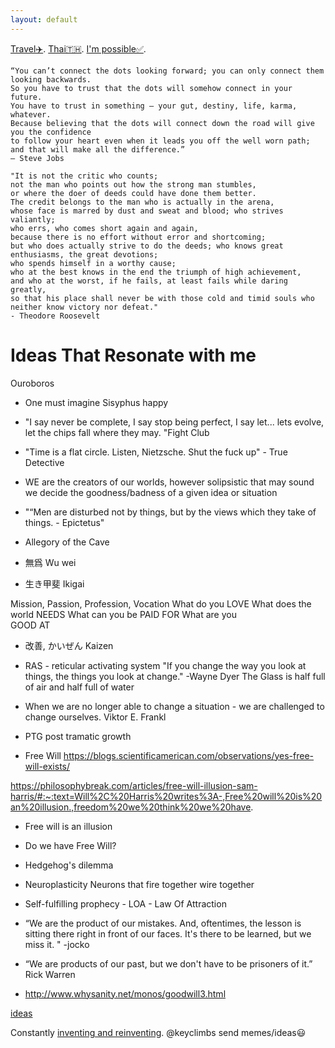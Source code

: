 ```yaml
---
layout: default
---
```



[Travel✈️](./moar.html).
[Thai🇹🇭](./thai.html).
[I'm possible✅](./impossible.html).
```
“You can’t connect the dots looking forward; you can only connect them looking backwards. 
So you have to trust that the dots will somehow connect in your future. 
You have to trust in something – your gut, destiny, life, karma, whatever. 
Because believing that the dots will connect down the road will give you the confidence 
to follow your heart even when it leads you off the well worn path; and that will make all the difference.”
– Steve Jobs
```

```
"It is not the critic who counts; 
not the man who points out how the strong man stumbles, 
or where the doer of deeds could have done them better. 
The credit belongs to the man who is actually in the arena, 
whose face is marred by dust and sweat and blood; who strives valiantly; 
who errs, who comes short again and again, 
because there is no effort without error and shortcoming; 
but who does actually strive to do the deeds; who knows great enthusiasms, the great devotions; 
who spends himself in a worthy cause; 
who at the best knows in the end the triumph of high achievement, 
and who at the worst, if he fails, at least fails while daring greatly, 
so that his place shall never be with those cold and timid souls who neither know victory nor defeat."
- Theodore Roosevelt
```

# Ideas That Resonate with me
Ouroboros

- One must imagine Sisyphus happy
- "I say never be complete, I say stop being perfect, I say let... lets evolve, let the chips fall where they may. "Fight Club
- "Time is a flat circle. Listen, Nietzsche. Shut the fuck up" - True Detective

- WE are the creators of our worlds, however solipsistic that may sound we decide the goodness/badness of a given idea or situation
- "“Men are disturbed not by things, but by the views which they take of things. - 	Epictetus" 

- Allegory of the Cave

- 無爲 Wu wei

- 生き甲斐 Ikigai

Mission, Passion, Profession, Vocation
What do you 
LOVE
What does the world 
NEEDS
What can you be 
PAID FOR
What are you  
GOOD AT

- 改善, かいぜん Kaizen

- RAS - reticular activating system
"If you change the way you look at things, the things you look at change."
-Wayne Dyer
The Glass is half full of air and half full of water


- When we are no longer able to change a situation - we are challenged to change ourselves. Viktor E. Frankl
- PTG post tramatic growth

- Free Will
https://blogs.scientificamerican.com/observations/yes-free-will-exists/


https://philosophybreak.com/articles/free-will-illusion-sam-harris/#:~:text=Will%2C%20Harris%20writes%3A-,Free%20will%20is%20an%20illusion.,freedom%20we%20think%20we%20have.


- Free will is an illusion

- Do we have Free Will?


- Hedgehog's dilemma


- Neuroplasticity Neurons that fire together wire together

- Self-fulfilling prophecy - LOA - Law Of Attraction


- “We are the product of our mistakes. And, oftentimes, the lesson is sitting there right in front of our faces. It's there to be learned, but we miss it. "  -jocko
- “We are products of our past, but we don't have to be prisoners of it.”  Rick Warren
- http://www.whysanity.net/monos/goodwill3.html


[ideas](./ideas.html)

Constantly [inventing and reinventing](./yourself.html). @keyclimbs send memes/ideas😃

